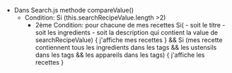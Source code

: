 -   Dans Search.js
    methode compareValue()
    *   Condition:
        Si (this.searchRecipeValue.length >2)
        *   2ème Condition:
            pour chacune de mes recettes 
            Si( -   soit le titre
                -   soit les ingredients
                -   soit la description
            qui contient la value de searchRecipeValue) {
                j'affiche mes recettes
            }
            &&
        Si (mes recette contiennent tous les ingredients dans les tags && 
            les ustensils dans les tags && 
            les appareils dans les tags) {
                j'affiche les recettes
            }